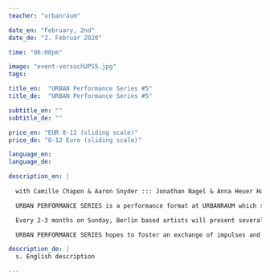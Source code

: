 ```yaml
---
teacher: "urbanraum"

date_en: "February, 2nd"
date_de: "2. Februar 2020"

time: "06:00pm"

image: "event-versuchUPS5.jpg"
tags:

title_en:  "URBAN Performance Series #5"
title_de:  "URBAN Performance Series #5"

subtitle_en: ""
subtitle_de: ""

price_en: "EUR 8-12 (sliding scale)"
price_de: "8-12 Euro (sliding scale)"

language_en:
language_de:

description_en: |  
  
  with Camille Chapon & Aaron Snyder ::: Jonathan Nagel & Anna Heuer Hansen ::: Jussi Ulkuniemi ::: Dominique Tegho   

  URBAN PERFORMANCE SERIES is a performance format at URBANRAUM which started in spring 2019. This new program is a collaboration between dancer and choreographer Annukka Hirvonen and URBANRAUM.  

  Every 2-3 months on Sunday, Berlin based artists will present several short performances (about 20 minutes each). The performances will be staged with minimal technical support, to allow the audience to fully experience their simplicity and rawness. The goal is to provide a new platform for improvisation as the medium and method to actively reflect on different topics through performance. This series is open to artists who work with improvisation and living it on stage as well.  

  URBAN PERFORMANCE SERIES hopes to foster an exchange of impulses and new perspectives between artists and audience.    

description_de: |
  s. English description

---
```


